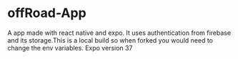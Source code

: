 # offRoad-App
A app made with react native and expo. It uses authentication from firebase and its storage.This is a local build so when forked you would need to change the env variables.
Expo version 37
